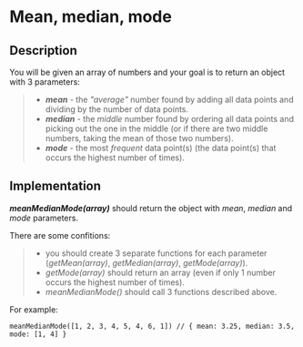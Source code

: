 # Mean, median, mode

## Description

You will be given an array of numbers and your goal is to return an object with 3 parameters:

>   - **_mean_** - the _"average"_ number found by adding all data points and dividing by the number of data points.
>   - **_median_** - the _middle_ number found by ordering all data points and picking out the one in the middle (or if there are two middle numbers, taking the mean of those two numbers).
>   - **_mode_** - the most _frequent_ data point(s) (the data point(s) that occurs the highest number of times).

## Implementation

**_meanMedianMode(array)_** should return the object with _mean_, _median_ and _mode_ parameters.

There are some confitions:
>   - you should create 3 separate functions for each parameter (_getMean(array)_, _getMedian(array)_, _getMode(array)_).
>   - _getMode(array)_ should return an array (even if only 1 number occurs the highest number of times).
>   - _meanMedianMode()_ should call 3 functions described above.

For example:

```
meanMedianMode([1, 2, 3, 4, 5, 4, 6, 1]) // { mean: 3.25, median: 3.5, mode: [1, 4] }
```
